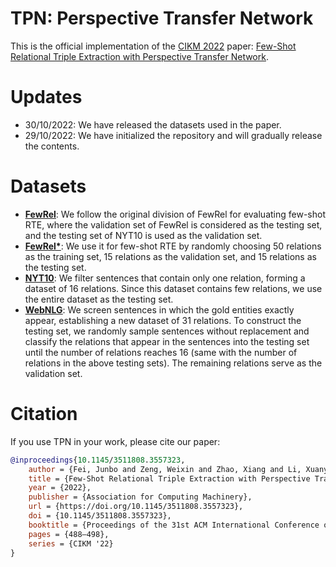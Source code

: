 # TPN: Perspective Transfer Network

This is the official implementation of the [CIKM 2022](https://www.cikm2022.org/) paper: [Few-Shot Relational Triple Extraction with Perspective Transfer Network](https://dl.acm.org/doi/10.1145/3511808.3557323).

# Updates
- 30/10/2022: We have released the datasets used in the paper.
- 29/10/2022: We have initialized the repository and will gradually release the contents.

# Datasets
- <u>**[FewRel](datasets/fewrel/)**</u>: We follow the original division of FewRel for
evaluating few-shot RTE, where the validation set of FewRel is
considered as the testing set, and the testing set of NYT10 is used as the validation set.
- <u>**[FewRel*](datasets/fewrel_star/)**</u>: We use it for few-shot RTE by randomly choosing 50 relations as the training set, 15 relations as the validation set, and 15 relations as the testing
set.
- <u>**[NYT10](datasets/nyt10/)**</u>: We filter sentences that contain only one relation, forming a dataset of 16 relations. Since this dataset contains few relations, we use the entire dataset as the testing set.
- <u>**[WebNLG](datasets/webnlg/)**</u>: We screen sentences in which the gold entities exactly appear, establishing a new dataset of 31 relations. To construct the testing set, we randomly sample sentences without replacement and classify the relations that appear in the sentences into the testing set until the number of relations reaches 16 (same with the number of relations in the above testing sets). The remaining relations serve as the validation set.

# Citation
If you use TPN in your work, please cite our paper:
```bibtex
@inproceedings{10.1145/3511808.3557323,
    author = {Fei, Junbo and Zeng, Weixin and Zhao, Xiang and Li, Xuanyi and Xiao, Weidong},
    title = {Few-Shot Relational Triple Extraction with Perspective Transfer Network},
    year = {2022},
    publisher = {Association for Computing Machinery},
    url = {https://doi.org/10.1145/3511808.3557323},
    doi = {10.1145/3511808.3557323},
    booktitle = {Proceedings of the 31st ACM International Conference on Information &amp; Knowledge Management},
    pages = {488–498},
    series = {CIKM '22}
}
```
